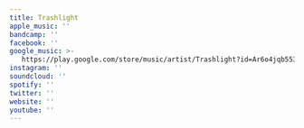 ```yaml
---
title: Trashlight
apple_music: ''
bandcamp: ''
facebook: ''
google_music: >-
   https://play.google.com/store/music/artist/Trashlight?id=Ar6o4jqb553ioywgta22fy36doi
instagram: ''
soundcloud: ''
spotify: ''
twitter: ''
website: ''
youtube: ''
---
```


